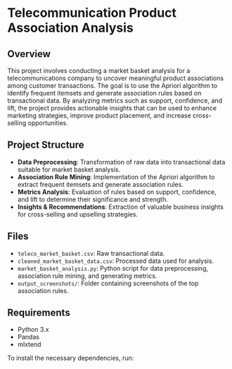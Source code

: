 # Telecommunication Product Association Analysis

## Overview
This project involves conducting a market basket analysis for a telecommunications company to uncover meaningful product associations among customer transactions. The goal is to use the Apriori algorithm to identify frequent itemsets and generate association rules based on transactional data. By analyzing metrics such as support, confidence, and lift, the project provides actionable insights that can be used to enhance marketing strategies, improve product placement, and increase cross-selling opportunities.

## Project Structure
- **Data Preprocessing**: Transformation of raw data into transactional data suitable for market basket analysis.
- **Association Rule Mining**: Implementation of the Apriori algorithm to extract frequent itemsets and generate association rules.
- **Metrics Analysis**: Evaluation of rules based on support, confidence, and lift to determine their significance and strength.
- **Insights & Recommendations**: Extraction of valuable business insights for cross-selling and upselling strategies.

## Files
- `teleco_market_basket.csv`: Raw transactional data.
- `cleaned_market_basket_data.csv`: Processed data used for analysis.
- `market_basket_analysis.py`: Python script for data preprocessing, association rule mining, and generating metrics.
- `output_screenshots/`: Folder containing screenshots of the top association rules.

## Requirements
- Python 3.x
- Pandas
- mlxtend

To install the necessary dependencies, run:


